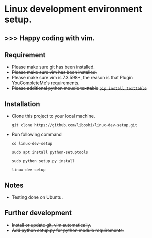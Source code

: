 
# Linux development environment setup.
## >>> Happy coding with vim.

## Requirement
* Please make sure git has been installed.
* ~~Please make sure vim has been installed.~~
* Please make sure vim is 7.3.598+, the reason is that Plugin YouCompleteMe's requirements.
* ~~Please additional python moudle texttable~~
  ~~`pip install texttable`~~

## Installation
* Clone this project to your local machine.

  `git clone https://github.com/liboshi/linux-dev-setup.git`

* Run following command

  `cd linux-dev-setup`

  `sudo apt install python-setuptools`

   `sudo python setup.py install`

   `linux-dev-setup`

## Notes
* Testing done on Ubuntu.

## Further development
* ~~Install or update git, vim automatically.~~
* ~~Add python setup.py for python module requirements.~~
